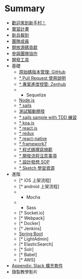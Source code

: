 # Summary

* [歡迎來到新手村！](README.md)
* [實習計畫](intern.md)
* [新兵報到](onboard.md)
* [團隊成員](member.md)
* [開放源碼貢獻](contribution.md)
* [參與團隊協作](cowork.md)
* [開發工具](devtool.md)
* 基礎
   * [原始碼版本管理: GitHub](github.md)
   * [* Pull Request 使用說明](pull_request.md)
   * [* 專案進度控管: Zenhub](zenhub.md)
   * * Sequelize
   * [Node.js](nodejs.md)
   * [* sails](sails.md)
   * [測試驅動開發](tdd.md)
   * [* sails sample with TDD 練習](sails_tdd.md)
   * [* koa.js](koa.md)
   * [* react.js](reactjs.md)
   * [* redux](redux.md)
   * [* react-native](react-native.md)
   * [* framework7](framework7.md)
   * [* 程式碼撰寫規範](code_convention.md)
   * [* 開發流程注意事項](development_notice.md)
   * [* 設計發想 SOP](design.md)
   * [* Sketch 學習資源](sketch.md)
* 進階
   * [* iOS 上架流程]
   * [* android 上架流程]
   * * Mocha
   * * Sass
   * [* Socket.io]
   * [* Webpack]
   * [* Docker]
   * [* Jenkins]
   * [Spring Boot](spring_boot.md)
   * [* LightAdmin]
   * [* ElasticSearch]
   * [* Solr]
   * [* Babel]
   * [* AWS]
* [Appendix: Slack 擴充套件](source/slack-integration.md)
* 錄製教學影片

